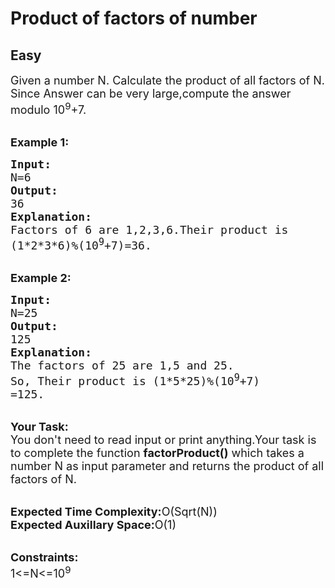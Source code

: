 # Product of factors of number
## Easy
<div class="problems_problem_content__Xm_eO"><p><span style="font-size:18px">Given a number N. Calculate the product of all factors of N. Since Answer can be very large,compute the answer modulo 10<sup>9</sup>+7.</span></p>

<p><br>
<strong><span style="font-size:18px">Example 1:</span></strong></p>

<pre><span style="font-size:18px"><strong>Input:</strong>
N=6
<strong>Output:</strong>
36
<strong>Explanation:</strong>
Factors of 6 are 1,2,3,6.Their product is
(1*2*3*6)%(10<sup>9</sup>+7)=36.</span></pre>

<p><br>
<strong><span style="font-size:18px">Example 2:</span></strong></p>

<pre><span style="font-size:18px"><strong>Input:</strong>
N=25
<strong>Output:</strong>
125
<strong>Explanation:
</strong>The factors of 25 are 1,5 and 25.
So, Their product is (1*5*25)%(10<sup>9</sup>+7)
=125.</span></pre>

<p><br>
<span style="font-size:18px"><strong>Your Task:</strong><br>
You don't need to read input or print anything.Your task is to complete the function <strong>factorProduct()</strong> which takes a number N as input parameter and returns the product of all factors&nbsp;of N.</span></p>

<p><br>
<span style="font-size:18px"><strong>Expected Time Complexity:</strong>O(Sqrt(N))<br>
<strong>Expected Auxillary Space:</strong>O(1)</span></p>

<p><br>
<span style="font-size:18px"><strong>Constraints:</strong><br>
1&lt;=N&lt;=10<sup>9</sup></span><span style="font-size:18px">&nbsp;</span></p>
</div>